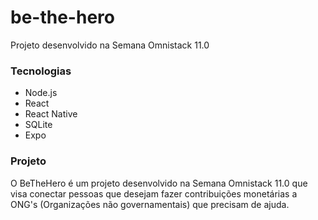 # be-the-hero
Projeto desenvolvido na Semana Omnistack 11.0

### Tecnologias

- Node.js
- React
- React Native
- SQLite
- Expo

### Projeto
O BeTheHero é um projeto desenvolvido na Semana Omnistack 11.0 que visa conectar pessoas que desejam fazer contribuições monetárias a ONG's (Organizações não governamentais) que precisam de ajuda.
